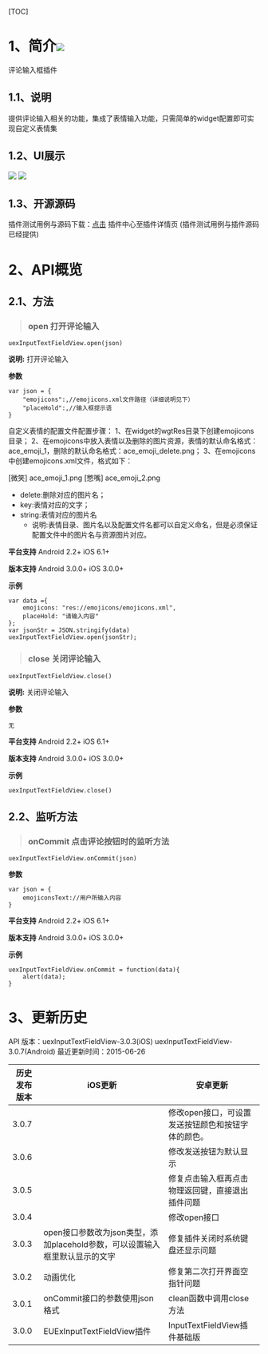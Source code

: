 [TOC]
# 1、简介[![](http://appcan-download.oss-cn-beijing.aliyuncs.com/%E5%85%AC%E6%B5%8B%2Fgf.png)]()
评论输入框插件

## 1.1、说明
 提供评论输入相关的功能，集成了表情输入功能，只需简单的widget配置即可实现自定义表情集
## 1.2、UI展示
![](https://raw.githubusercontent.com/AppCanOpenSource/appcan-docs-v2/master/%E7%95%8C%E9%9D%A2%E5%B8%83%E5%B1%80/uexInputTextFieldView/img/1.png)        ![](https://raw.githubusercontent.com/AppCanOpenSource/appcan-docs-v2/master/%E7%95%8C%E9%9D%A2%E5%B8%83%E5%B1%80/uexInputTextFieldView/img/2.png)

## 1.3、开源源码
插件测试用例与源码下载：[点击](http://plugin.appcan.cn/details.html?id=452_index) 插件中心至插件详情页 (插件测试用例与插件源码已经提供)

# 2、API概览

## 2.1、方法

> ### open 打开评论输入

`uexInputTextFieldView.open(json)`

**说明:**
打开评论输入

**参数**
```
var json = {
    "emojicons":,//emojicons.xml文件路径（详细说明见下）
    "placeHold":,//输入框提示语
}
```

自定义表情的配置文件配置步骤：
1、在widget的wgtRes目录下创建emojicons目录；
2、在emojicons中放入表情以及删除的图片资源，表情的默认命名格式：
ace_emoji_1，删除的默认命名格式：ace_emoji_delete.png；
3、在emojicons中创建emojicons.xml文件，格式如下：


<?xml version="1.0" encoding="utf-8"?>
<emojicons delete="ace_emoji_delete.png ">
  <key>[微笑]</key>
   <string> ace_emoji_1.png</string>
   <key>[憋嘴]</key>
   <string> ace_emoji_2.png</string>
</emojicons>

* delete:删除对应的图片名；
* key:表情对应的文字；
* string:表情对应的图片名
    * 说明:表情目录、图片名以及配置文件名都可以自定义命名，但是必须保证配置文件中的图片名与资源图片对应。

**平台支持**
Android 2.2+
iOS 6.1+

**版本支持**
Android 3.0.0+
iOS 3.0.0+

**示例**
```
var data ={
    emojicons: "res://emojicons/emojicons.xml",
    placeHold: "请输入内容"
};
var jsonStr = JSON.stringify(data)
uexInputTextFieldView.open(jsonStr);
```

> ### close 关闭评论输入

`uexInputTextFieldView.close()`

**说明:**
关闭评论输入

**参数**
```
无
```

**平台支持**
Android 2.2+
iOS 6.1+

**版本支持**
Android 3.0.0+
iOS 3.0.0+

**示例**
```
uexInputTextFieldView.close()
```

## 2.2、监听方法

> ### onCommit 点击评论按钮时的监听方法

`uexInputTextFieldView.onCommit(json)`

**参数**
```
var json = {
    emojiconsText://用户所输入内容
}
```

**平台支持**
Android 2.2+
iOS 6.1+

**版本支持**
Android 3.0.0+
iOS 3.0.0+

**示例**
```
uexInputTextFieldView.onCommit = function(data){
    alert(data);
}
```

# 3、更新历史
API 版本：uexInputTextFieldView-3.0.3(iOS) uexInputTextFieldView-3.0.7(Android)
最近更新时间：2015-06-26

| 历史发布版本 | iOS更新 | 安卓更新 |
| ------------ | ------------ | ------------ |
| 3.0.7 |  | 修改open接口，可设置发送按钮颜色和按钮字体的颜色。|
| 3.0.6 |  | 修改发送按钮为默认显示|
| 3.0.5 |  | 修复点击输入框再点击物理返回键，直接退出插件问题|
| 3.0.4 |  | 修改open接口|
| 3.0.3 | open接口参数改为json类型，添加placehold参数，可以设置输入框里默认显示的文字 | 修复插件关闭时系统键盘还显示问题|
| 3.0.2 | 动画优化 | 修复第二次打开界面空指针问题|
| 3.0.1 | onCommit接口的参数使用json格式 | clean函数中调用close方法|
| 3.0.0 | EUExInputTextFieldView插件 | InputTextFieldView插件基础版|
